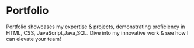 # Portfolio
Portfolio showcases my expertise &amp; projects, demonstrating proficiency in HTML, CSS, JavaScript,Java,SQL. Dive into my innovative work &amp; see how I can elevate your team!
